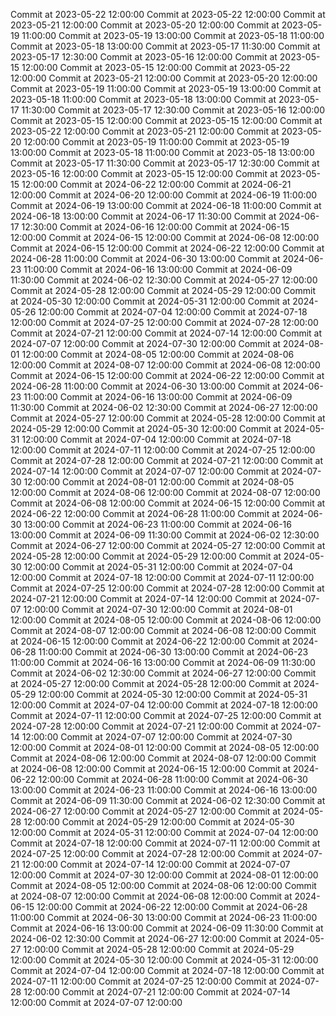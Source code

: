 Commit at 2023-05-22 12:00:00
Commit at 2023-05-22 12:00:00
Commit at 2023-05-21 12:00:00
Commit at 2023-05-20 12:00:00
Commit at 2023-05-19 11:00:00
Commit at 2023-05-19 13:00:00
Commit at 2023-05-18 11:00:00
Commit at 2023-05-18 13:00:00
Commit at 2023-05-17 11:30:00
Commit at 2023-05-17 12:30:00
Commit at 2023-05-16 12:00:00
Commit at 2023-05-15 12:00:00
Commit at 2023-05-15 12:00:00
Commit at 2023-05-22 12:00:00
Commit at 2023-05-21 12:00:00
Commit at 2023-05-20 12:00:00
Commit at 2023-05-19 11:00:00
Commit at 2023-05-19 13:00:00
Commit at 2023-05-18 11:00:00
Commit at 2023-05-18 13:00:00
Commit at 2023-05-17 11:30:00
Commit at 2023-05-17 12:30:00
Commit at 2023-05-16 12:00:00
Commit at 2023-05-15 12:00:00
Commit at 2023-05-15 12:00:00
Commit at 2023-05-22 12:00:00
Commit at 2023-05-21 12:00:00
Commit at 2023-05-20 12:00:00
Commit at 2023-05-19 11:00:00
Commit at 2023-05-19 13:00:00
Commit at 2023-05-18 11:00:00
Commit at 2023-05-18 13:00:00
Commit at 2023-05-17 11:30:00
Commit at 2023-05-17 12:30:00
Commit at 2023-05-16 12:00:00
Commit at 2023-05-15 12:00:00
Commit at 2023-05-15 12:00:00
Commit at 2024-06-22 12:00:00
Commit at 2024-06-21 12:00:00
Commit at 2024-06-20 12:00:00
Commit at 2024-06-19 11:00:00
Commit at 2024-06-19 13:00:00
Commit at 2024-06-18 11:00:00
Commit at 2024-06-18 13:00:00
Commit at 2024-06-17 11:30:00
Commit at 2024-06-17 12:30:00
Commit at 2024-06-16 12:00:00
Commit at 2024-06-15 12:00:00
Commit at 2024-06-15 12:00:00
Commit at 2024-06-08 12:00:00
Commit at 2024-06-15 12:00:00
Commit at 2024-06-22 12:00:00
Commit at 2024-06-28 11:00:00
Commit at 2024-06-30 13:00:00
Commit at 2024-06-23 11:00:00
Commit at 2024-06-16 13:00:00
Commit at 2024-06-09 11:30:00
Commit at 2024-06-02 12:30:00
Commit at 2024-05-27 12:00:00
Commit at 2024-05-28 12:00:00
Commit at 2024-05-29 12:00:00
Commit at 2024-05-30 12:00:00
Commit at 2024-05-31 12:00:00
Commit at 2024-05-26 12:00:00
Commit at 2024-07-04 12:00:00
Commit at 2024-07-18 12:00:00
Commit at 2024-07-25 12:00:00
Commit at 2024-07-28 12:00:00
Commit at 2024-07-21 12:00:00
Commit at 2024-07-14 12:00:00
Commit at 2024-07-07 12:00:00
Commit at 2024-07-30 12:00:00
Commit at 2024-08-01 12:00:00
Commit at 2024-08-05 12:00:00
Commit at 2024-08-06 12:00:00
Commit at 2024-08-07 12:00:00
Commit at 2024-06-08 12:00:00
Commit at 2024-06-15 12:00:00
Commit at 2024-06-22 12:00:00
Commit at 2024-06-28 11:00:00
Commit at 2024-06-30 13:00:00
Commit at 2024-06-23 11:00:00
Commit at 2024-06-16 13:00:00
Commit at 2024-06-09 11:30:00
Commit at 2024-06-02 12:30:00
Commit at 2024-06-27 12:00:00
Commit at 2024-05-27 12:00:00
Commit at 2024-05-28 12:00:00
Commit at 2024-05-29 12:00:00
Commit at 2024-05-30 12:00:00
Commit at 2024-05-31 12:00:00
Commit at 2024-07-04 12:00:00
Commit at 2024-07-18 12:00:00
Commit at 2024-07-11 12:00:00
Commit at 2024-07-25 12:00:00
Commit at 2024-07-28 12:00:00
Commit at 2024-07-21 12:00:00
Commit at 2024-07-14 12:00:00
Commit at 2024-07-07 12:00:00
Commit at 2024-07-30 12:00:00
Commit at 2024-08-01 12:00:00
Commit at 2024-08-05 12:00:00
Commit at 2024-08-06 12:00:00
Commit at 2024-08-07 12:00:00
Commit at 2024-06-08 12:00:00
Commit at 2024-06-15 12:00:00
Commit at 2024-06-22 12:00:00
Commit at 2024-06-28 11:00:00
Commit at 2024-06-30 13:00:00
Commit at 2024-06-23 11:00:00
Commit at 2024-06-16 13:00:00
Commit at 2024-06-09 11:30:00
Commit at 2024-06-02 12:30:00
Commit at 2024-06-27 12:00:00
Commit at 2024-05-27 12:00:00
Commit at 2024-05-28 12:00:00
Commit at 2024-05-29 12:00:00
Commit at 2024-05-30 12:00:00
Commit at 2024-05-31 12:00:00
Commit at 2024-07-04 12:00:00
Commit at 2024-07-18 12:00:00
Commit at 2024-07-11 12:00:00
Commit at 2024-07-25 12:00:00
Commit at 2024-07-28 12:00:00
Commit at 2024-07-21 12:00:00
Commit at 2024-07-14 12:00:00
Commit at 2024-07-07 12:00:00
Commit at 2024-07-30 12:00:00
Commit at 2024-08-01 12:00:00
Commit at 2024-08-05 12:00:00
Commit at 2024-08-06 12:00:00
Commit at 2024-08-07 12:00:00
Commit at 2024-06-08 12:00:00
Commit at 2024-06-15 12:00:00
Commit at 2024-06-22 12:00:00
Commit at 2024-06-28 11:00:00
Commit at 2024-06-30 13:00:00
Commit at 2024-06-23 11:00:00
Commit at 2024-06-16 13:00:00
Commit at 2024-06-09 11:30:00
Commit at 2024-06-02 12:30:00
Commit at 2024-06-27 12:00:00
Commit at 2024-05-27 12:00:00
Commit at 2024-05-28 12:00:00
Commit at 2024-05-29 12:00:00
Commit at 2024-05-30 12:00:00
Commit at 2024-05-31 12:00:00
Commit at 2024-07-04 12:00:00
Commit at 2024-07-18 12:00:00
Commit at 2024-07-11 12:00:00
Commit at 2024-07-25 12:00:00
Commit at 2024-07-28 12:00:00
Commit at 2024-07-21 12:00:00
Commit at 2024-07-14 12:00:00
Commit at 2024-07-07 12:00:00
Commit at 2024-07-30 12:00:00
Commit at 2024-08-01 12:00:00
Commit at 2024-08-05 12:00:00
Commit at 2024-08-06 12:00:00
Commit at 2024-08-07 12:00:00
Commit at 2024-06-08 12:00:00
Commit at 2024-06-15 12:00:00
Commit at 2024-06-22 12:00:00
Commit at 2024-06-28 11:00:00
Commit at 2024-06-30 13:00:00
Commit at 2024-06-23 11:00:00
Commit at 2024-06-16 13:00:00
Commit at 2024-06-09 11:30:00
Commit at 2024-06-02 12:30:00
Commit at 2024-06-27 12:00:00
Commit at 2024-05-27 12:00:00
Commit at 2024-05-28 12:00:00
Commit at 2024-05-29 12:00:00
Commit at 2024-05-30 12:00:00
Commit at 2024-05-31 12:00:00
Commit at 2024-07-04 12:00:00
Commit at 2024-07-18 12:00:00
Commit at 2024-07-11 12:00:00
Commit at 2024-07-25 12:00:00
Commit at 2024-07-28 12:00:00
Commit at 2024-07-21 12:00:00
Commit at 2024-07-14 12:00:00
Commit at 2024-07-07 12:00:00
Commit at 2024-07-30 12:00:00
Commit at 2024-08-01 12:00:00
Commit at 2024-08-05 12:00:00
Commit at 2024-08-06 12:00:00
Commit at 2024-08-07 12:00:00
Commit at 2024-06-08 12:00:00
Commit at 2024-06-15 12:00:00
Commit at 2024-06-22 12:00:00
Commit at 2024-06-28 11:00:00
Commit at 2024-06-30 13:00:00
Commit at 2024-06-23 11:00:00
Commit at 2024-06-16 13:00:00
Commit at 2024-06-09 11:30:00
Commit at 2024-06-02 12:30:00
Commit at 2024-06-27 12:00:00
Commit at 2024-05-27 12:00:00
Commit at 2024-05-28 12:00:00
Commit at 2024-05-29 12:00:00
Commit at 2024-05-30 12:00:00
Commit at 2024-05-31 12:00:00
Commit at 2024-07-04 12:00:00
Commit at 2024-07-18 12:00:00
Commit at 2024-07-11 12:00:00
Commit at 2024-07-25 12:00:00
Commit at 2024-07-28 12:00:00
Commit at 2024-07-21 12:00:00
Commit at 2024-07-14 12:00:00
Commit at 2024-07-07 12:00:00

